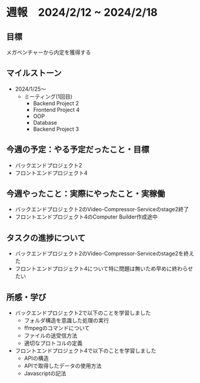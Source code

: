 # 週報　2024/2/12 ~ 2024/2/18

## 目標
メガベンチャーから内定を獲得する

## マイルストーン
- 2024/1/25〜
  - ミーティング(1回目)
    - Backend Project 2
    - Frontend Project 4
    - OOP
    - Database
    - Backend Project 3

## 今週の予定：やる予定だったこと・目標
- バックエンドプロジェクト2
- フロントエンドプロジェクト4

## 今週やったこと：実際にやったこと・実稼働
- バックエンドプロジェクト2のVideo-Compressor-Serviceのstage2終了
- フロントエンドプロジェクト4のComputer Builder作成途中

## タスクの進捗について
- バックエンドプロジェクト2のVideo-Compressor-Serviceのstage2を終えた
- フロントエンドプロジェクト4について特に問題は無いため早めに終わらせたい


## 所感・学び
- バックエンドプロジェクト2で以下のことを学習しました
  - フォルダ構造を意識した処理の実行
  - ffmpegのコマンドについて
  - ファイルの送受信方法
  - 適切なプロトコルの定義
- フロントエンドプロジェクト4で以下のことを学習しました
  - APIの構造
  - APIで取得したデータの使用方法
  - Javascriptの記法
